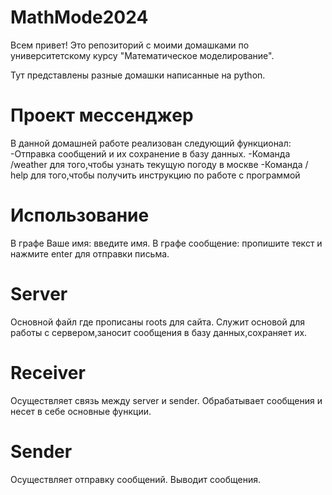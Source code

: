 # MathMode2024
Всем привет! Это репозиторий с моими домашками по университетскому курсу "Математическое моделирование".

Тут представлены разные домашки написанные на python. 

# Проект мессенджер
В данной домашней работе реализован следующий функционал:
-Отправка сообщений и их сохранение в базу данных.
-Команда /weather для того,чтобы узнать текущую погоду в москве
-Команда / help для того,чтобы получить инструкцию по работе с программой

# Использование
В графе Ваше имя: введите имя. В графе сообщение: пропишите текст и нажмите enter для отправки письма.

# Server
Основной файл где прописаны roots для сайта. Служит основой для работы с сервером,заносит сообщения в базу данных,сохраняет их.
# Receiver
Осуществляет связь между server и sender. Обрабатывает сообщения и несет в себе основные функции.
# Sender
Осуществляет отправку сообщений. Выводит сообщения.
